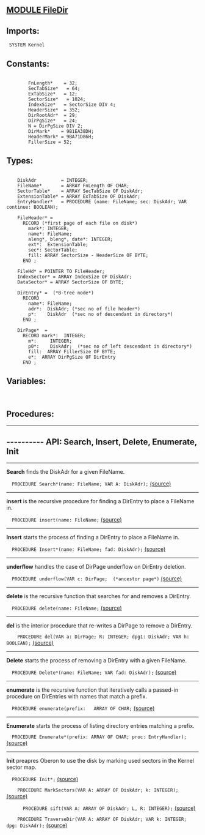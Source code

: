 
## [MODULE FileDir](https://github.com/io-core/Files/blob/main/FileDir.Mod)

  ## Imports:
` SYSTEM Kernel`

## Constants:
```
 
        FnLength*    = 32;
        SecTabSize*   = 64;
        ExTabSize*   = 12;
        SectorSize*   = 1024;
        IndexSize*   = SectorSize DIV 4;
        HeaderSize*  = 352;
        DirRootAdr*  = 29;
        DirPgSize*   = 24;
        N = DirPgSize DIV 2;
        DirMark*    = 9B1EA38DH;
        HeaderMark* = 9BA71D86H;
        FillerSize = 52;

```
## Types:
```
 
    DiskAdr         = INTEGER;
    FileName*       = ARRAY FnLength OF CHAR;
    SectorTable*    = ARRAY SecTabSize OF DiskAdr;
    ExtensionTable* = ARRAY ExTabSize OF DiskAdr;
    EntryHandler*   = PROCEDURE (name: FileName; sec: DiskAdr; VAR continue: BOOLEAN);

    FileHeader* =
      RECORD (*first page of each file on disk*)
        mark*: INTEGER;
        name*: FileName;
        aleng*, bleng*, date*: INTEGER;
        ext*:  ExtensionTable;
        sec*: SectorTable;
        fill: ARRAY SectorSize - HeaderSize OF BYTE;
      END ;

    FileHd* = POINTER TO FileHeader;
    IndexSector* = ARRAY IndexSize OF DiskAdr;
    DataSector* = ARRAY SectorSize OF BYTE;

    DirEntry* =  (*B-tree node*)
      RECORD
        name*: FileName;
        adr*:  DiskAdr; (*sec no of file header*)
        p*:    DiskAdr  (*sec no of descendant in directory*)
      END ;

    DirPage*  =
      RECORD mark*:  INTEGER;
        m*:     INTEGER;
        p0*:    DiskAdr;  (*sec no of left descendant in directory*)
        fill:  ARRAY FillerSize OF BYTE;
        e*:  ARRAY DirPgSize OF DirEntry
      END ;

```
## Variables:
```


```
## Procedures:
---
## ---------- API: Search, Insert, Delete, Enumerate, Init
---
**Search** finds the DiskAdr for a given FileName.

`  PROCEDURE Search*(name: FileName; VAR A: DiskAdr);` [(source)](https://github.com/io-orig/System/blob/main/FileDir.Mod#L95)

---
**insert** is the recursive procedure for finding a DirEntry to place a FileName in.

`  PROCEDURE insert(name: FileName;` [(source)](https://github.com/io-orig/System/blob/main/FileDir.Mod#L116)

---
**Insert** starts the process of finding a DirEntry to place a FileName in.

`  PROCEDURE Insert*(name: FileName; fad: DiskAdr);` [(source)](https://github.com/io-orig/System/blob/main/FileDir.Mod#L180)

---
**underflow** handles the case of DirPage underflow on DirEntry deletion.

`  PROCEDURE underflow(VAR c: DirPage;  (*ancestor page*)` [(source)](https://github.com/io-orig/System/blob/main/FileDir.Mod#L199)

---
**delete** is the recursive function that searches for and removes a DirEntry.

`  PROCEDURE delete(name: FileName;` [(source)](https://github.com/io-orig/System/blob/main/FileDir.Mod#L252)

---
**del** is the interior procedure that re-writes a DirPage to remove a DirEntry.

`    PROCEDURE del(VAR a: DirPage; R: INTEGER; dpg1: DiskAdr; VAR h: BOOLEAN);` [(source)](https://github.com/io-orig/System/blob/main/FileDir.Mod#L267)

---
**Delete** starts the process of removing a DirEntry with a given FileName.

`  PROCEDURE Delete*(name: FileName; VAR fad: DiskAdr);` [(source)](https://github.com/io-orig/System/blob/main/FileDir.Mod#L306)

---
**enumerate** is the recursive function that iteratively calls a passed-in procedure on DirEntries with names that match a prefix.

`  PROCEDURE enumerate(prefix:   ARRAY OF CHAR;` [(source)](https://github.com/io-orig/System/blob/main/FileDir.Mod#L324)

---
**Enumerate** starts the process of listing directory entries matching a prefix.

`  PROCEDURE Enumerate*(prefix: ARRAY OF CHAR; proc: EntryHandler);` [(source)](https://github.com/io-orig/System/blob/main/FileDir.Mod#L354)

---
**Init** preapres Oberon to use the disk by marking used sectors in the Kernel sector map.

`  PROCEDURE Init*;` [(source)](https://github.com/io-orig/System/blob/main/FileDir.Mod#L365)


`    PROCEDURE MarkSectors(VAR A: ARRAY OF DiskAdr; k: INTEGER);` [(source)](https://github.com/io-orig/System/blob/main/FileDir.Mod#L369)


`      PROCEDURE sift(VAR A: ARRAY OF DiskAdr; L, R: INTEGER);` [(source)](https://github.com/io-orig/System/blob/main/FileDir.Mod#L374)


`    PROCEDURE TraverseDir(VAR A: ARRAY OF DiskAdr; VAR k: INTEGER; dpg: DiskAdr);` [(source)](https://github.com/io-orig/System/blob/main/FileDir.Mod#L408)

